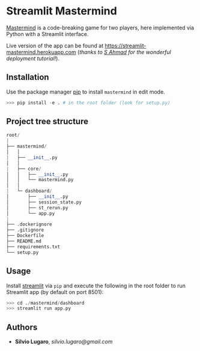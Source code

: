 # Streamlit Mastermind

[Mastermind](https://en.wikipedia.org/wiki/Mastermind_(board_game)) is a code-breaking game for two players, here implemented via Python with a Streamlit interface.

Live version of the app can be found at https://streamlit-mastermind.herokuapp.com (_thanks to [S Ahmad](https://towardsdatascience.com/deploy-streamlit-on-heroku-9c87798d2088) for the wonderful deployment tutorial!_).

## Installation

Use the package manager [pip](https://pip.pypa.io/en/stable/) to install `mastermind` in edit mode.

```python
>>> pip install -e . # in the root folder (look for setup.py)
```

## Project tree structure

```python
root/
|
├── mastermind/
│   │
|   ├── __init__.py
│   │
|   ├── core/
│   │   ├── __init__.py
│   │   └── mastermind.py
│   │
|   └─ dashboard/
│       ├── __init__.py
│       ├── session_state.py
│       ├── st_rerun.py
│       └── app.py
|
├── .dockerignore
├── .gitignore
├── Dockerfile
├── README.md
├── requirements.txt
└── setup.py
```

## Usage

Install [streamlit](https://docs.streamlit.io/) via `pip` and execute the following in the root folder to run Streamlit app (by default on port 8501):

```python
>>> cd ./mastermind/dashboard
>>> streamlit run app.py
```

## Authors

- **Silvio Lugaro**, _silvio.lugaro@gmail.com_